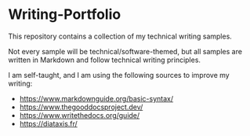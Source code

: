 # Writing-Portfolio
This repository contains a collection of my technical writing samples. 

Not every sample will be technical/software-themed, but all samples are written in Markdown and follow technical writing principles.

I am self-taught, and I am using the following sources to improve my writing:
- https://www.markdownguide.org/basic-syntax/
- https://www.thegooddocsproject.dev/
- https://www.writethedocs.org/guide/
- https://diataxis.fr/

